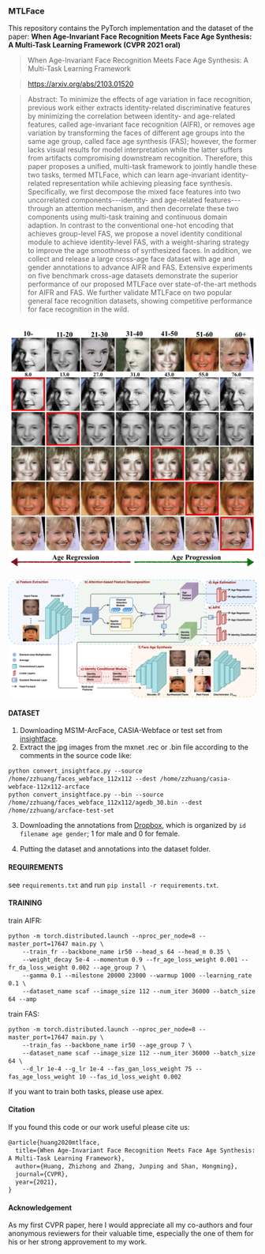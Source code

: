### MTLFace
This repository contains the PyTorch implementation and the dataset of the paper: **When Age-Invariant Face Recognition Meets Face Age Synthesis: A Multi-Task Learning Framework (CVPR 2021 oral)**

> When Age-Invariant Face Recognition Meets Face Age Synthesis: A Multi-Task Learning Framework

> https://arxiv.org/abs/2103.01520

> Abstract: To minimize the effects of age variation in face recognition, previous work either extracts identity-related discriminative features by minimizing the correlation between identity- and age-related features, called age-invariant face recognition (AIFR), or removes age variation by transforming the faces of different age groups into the same age group, called face age synthesis (FAS); however, the former lacks visual results for model interpretation while the latter suffers from artifacts compromising downstream recognition. Therefore, this paper proposes a unified, multi-task framework to jointly handle these two tasks, termed MTLFace, which can learn age-invariant identity-related representation while achieving pleasing face synthesis. Specifically, we first decompose the mixed face features into two uncorrelated components---identity- and age-related features---through an attention mechanism, and then decorrelate these two components using multi-task training and continuous domain adaption. In contrast to the conventional one-hot encoding that achieves group-level FAS, we propose a novel identity conditional module to achieve identity-level FAS, with a weight-sharing strategy to improve the age smoothness of synthesized faces. In addition, we collect and release a large cross-age face dataset with age and gender annotations to advance AIFR and FAS. Extensive experiments on five benchmark cross-age datasets demonstrate the superior performance of our proposed MTLFace over state-of-the-art methods for AIFR and FAS. We further validate MTLFace on two popular general face recognition datasets, showing competitive performance for face recognition in the wild.

![example.png](output/example.png)
------
![framework](output/framework.png)

#### DATASET

1. Downloading MS1M-ArcFace, CASIA-Webface or test set from [insightface](https://github.com/deepinsight/insightface/wiki/Dataset-Zoo).
2. Extract the jpg images from the mxnet .rec or .bin file according to the comments in the source code like:
```
python convert_insightface.py --source /home/zzhuang/faces_webface_112x112 --dest /home/zzhuang/casia-webface-112x112-arcface
python convert_insightface.py --bin --source /home/zzhuang/faces_webface_112x112/agedb_30.bin --dest /home/zzhuang/arcface-test-set
```
3. Downloading the annotations from [Dropbox](https://www.dropbox.com/sh/fj848yjz9602nhb/AADgCTUkVOgAv4uRyn5GwdiJa?dl=0), which is organized by `id filename age gender`; 1 for male and 0 for female.

4. Putting the dataset and annotations into the dataset folder.

#### REQUIREMENTS

see `requirements.txt` and run `pip install -r requirements.txt`.

#### TRAINING

train AIFR:
```
python -m torch.distributed.launch --nproc_per_node=8 --master_port=17647 main.py \
    --train_fr --backbone_name ir50 --head_s 64 --head_m 0.35 \
    --weight_decay 5e-4 --momentum 0.9 --fr_age_loss_weight 0.001 --fr_da_loss_weight 0.002 --age_group 7 \
    --gamma 0.1 --milestone 20000 23000 --warmup 1000 --learning_rate 0.1 \
    --dataset_name scaf --image_size 112 --num_iter 36000 --batch_size 64 --amp
```

train FAS:
```
python -m torch.distributed.launch --nproc_per_node=8 --master_port=17647 main.py \
    --train_fas --backbone_name ir50 --age_group 7 \
    --dataset_name scaf --image_size 112 --num_iter 36000 --batch_size 64 \
    --d_lr 1e-4 --g_lr 1e-4 --fas_gan_loss_weight 75 --fas_age_loss_weight 10 --fas_id_loss_weight 0.002
```
If you want to train both tasks, please use apex.

#### Citation

If you found this code or our work useful please cite us:

```
@article{huang2020mtlface,
  title={When Age-Invariant Face Recognition Meets Face Age Synthesis: A Multi-Task Learning Framework},
  author={Huang, Zhizhong and Zhang, Junping and Shan, Hongming},
  journal={CVPR},
  year={2021},
}
```

#### Acknowledgement

As my first CVPR paper, here I would appreciate all my co-authors and four anonymous reviewers for their valuable time, especially the one of them for his or her strong approvement to my work.
